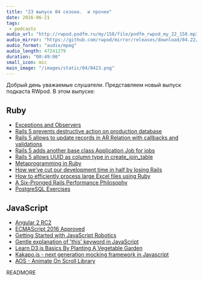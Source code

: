 ```yaml
---
title: "23 выпуск 04 сезона.  и прочее"
date: 2016-06-21
tags:
 - podcasts
audio_url: "http://rwpod.podfm.ru/my/158/file/podfm_rwpod_my_22_158.mp3"
audio_mirror: "https://github.com/rwpod/mirror/releases/download/04.22/0422.mp3"
audio_format: "audio/mpeg"
audio_length: 47241279
duration: "00:49:06"
small_icon: mic
main_image: "/images/static/04/0423.png"
---
```


Добрый день уважаемые слушатели. Представляем новый выпуск подкаста RWpod. В этом выпуске:

## Ruby

 - [Exceptions and Observers](https://killring.org/2016/06/12/exceptions-and-observers/)
 - [Rails 5 prevents destructive action on production database](http://blog.bigbinary.com/2016/06/07/rails-5-prevents-destructive-action-on-production-db.html)
 - [Rails 5 allows to update records in AR Relation with callbacks and validations](http://blog.bigbinary.com/2016/06/10/rails-5-allows-updating-relation-objects-along-with-callbacks-and-validations.html)
 - [Rails 5 adds another base class Application Job for jobs](http://blog.bigbinary.com/2016/06/12/rails-5-adds-application-jobs-for-jobs.html)
 - [Rails 5 allows UUID as column type in create_join_table](http://blog.bigbinary.com/2016/06/16/rails-5-create-join-table-with-uuid.html)
 - [Metaprogramming in Ruby](https://blog.codeship.com/metaprogramming-in-ruby/)
 - [How we've cut our development time in half by losing Rails](http://mixandgo.com/blog/how-weve-cut-our-development-time-in-half-by-losing-rails)
 - [How to efficiently process large Excel files using Ruby](https://infinum.co/the-capsized-eight/articles/how-to-efficiently-process-large-excel-files-using-ruby)
 - [A Six-Pronged Rails Performance Philosophy](http://blog.scoutapp.com/articles/2016/06/14/performance-prereqs-for-rails-teams)
 - [PostgreSQL Exercises](https://pgexercises.com/)


## JavaScript

 - [Angular 2 RC2](http://angularjs.blogspot.com/2016/06/rc2-now-available.html)
 - [ECMAScript 2016 Approved](http://www.ecma-international.org/ecma-262/7.0/index.html)
 - [Getting Started with JavaScript Robotics](https://medium.com/@leo/getting-started-with-javascript-robotics-5c54e716562c)
 - [Gentle explanation of 'this' keyword in JavaScript](http://rainsoft.io/gentle-explanation-of-this-in-javascript/)
 - [Learn D3.js Basics By Planting A Vegetable Garden](https://www.rtfmanual.io/d3garden/)
 - [Kakapo.js - next generation mocking framework in Javascript](http://devlucky.github.io/kakapo-js)
 - [AOS - Animate On Scroll Library](http://michalsnik.github.io/aos/)


READMORE

